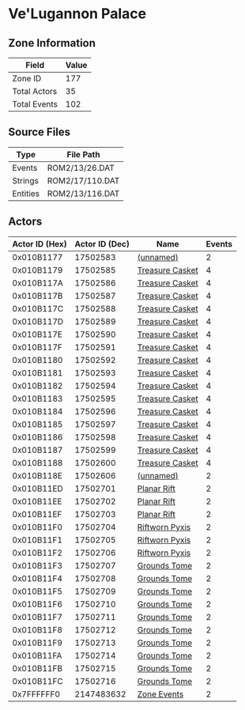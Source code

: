 # Ve'Lugannon Palace

## Zone Information

| Field        |   Value |
|--------------|---------|
| Zone ID      |     177 |
| Total Actors |      35 |
| Total Events |     102 |

## Source Files

| Type     | File Path       |
|----------|-----------------|
| Events   | ROM2/13/26.DAT  |
| Strings  | ROM2/17/110.DAT |
| Entities | ROM2/13/116.DAT |

## Actors

| Actor ID (Hex)   |   Actor ID (Dec) | Name                                                   |   Events |
|------------------|------------------|--------------------------------------------------------|----------|
| 0x010B1177       |         17502583 | [(unnamed)](./17502583/)                               |        2 |
| 0x010B1179       |         17502585 | [Treasure Casket](./17502585%20-%20Treasure%20Casket/) |        4 |
| 0x010B117A       |         17502586 | [Treasure Casket](./17502586%20-%20Treasure%20Casket/) |        4 |
| 0x010B117B       |         17502587 | [Treasure Casket](./17502587%20-%20Treasure%20Casket/) |        4 |
| 0x010B117C       |         17502588 | [Treasure Casket](./17502588%20-%20Treasure%20Casket/) |        4 |
| 0x010B117D       |         17502589 | [Treasure Casket](./17502589%20-%20Treasure%20Casket/) |        4 |
| 0x010B117E       |         17502590 | [Treasure Casket](./17502590%20-%20Treasure%20Casket/) |        4 |
| 0x010B117F       |         17502591 | [Treasure Casket](./17502591%20-%20Treasure%20Casket/) |        4 |
| 0x010B1180       |         17502592 | [Treasure Casket](./17502592%20-%20Treasure%20Casket/) |        4 |
| 0x010B1181       |         17502593 | [Treasure Casket](./17502593%20-%20Treasure%20Casket/) |        4 |
| 0x010B1182       |         17502594 | [Treasure Casket](./17502594%20-%20Treasure%20Casket/) |        4 |
| 0x010B1183       |         17502595 | [Treasure Casket](./17502595%20-%20Treasure%20Casket/) |        4 |
| 0x010B1184       |         17502596 | [Treasure Casket](./17502596%20-%20Treasure%20Casket/) |        4 |
| 0x010B1185       |         17502597 | [Treasure Casket](./17502597%20-%20Treasure%20Casket/) |        4 |
| 0x010B1186       |         17502598 | [Treasure Casket](./17502598%20-%20Treasure%20Casket/) |        4 |
| 0x010B1187       |         17502599 | [Treasure Casket](./17502599%20-%20Treasure%20Casket/) |        4 |
| 0x010B1188       |         17502600 | [Treasure Casket](./17502600%20-%20Treasure%20Casket/) |        4 |
| 0x010B118E       |         17502606 | [(unnamed)](./17502606/)                               |        2 |
| 0x010B11ED       |         17502701 | [Planar Rift](./17502701%20-%20Planar%20Rift/)         |        2 |
| 0x010B11EE       |         17502702 | [Planar Rift](./17502702%20-%20Planar%20Rift/)         |        2 |
| 0x010B11EF       |         17502703 | [Planar Rift](./17502703%20-%20Planar%20Rift/)         |        2 |
| 0x010B11F0       |         17502704 | [Riftworn Pyxis](./17502704%20-%20Riftworn%20Pyxis/)   |        2 |
| 0x010B11F1       |         17502705 | [Riftworn Pyxis](./17502705%20-%20Riftworn%20Pyxis/)   |        2 |
| 0x010B11F2       |         17502706 | [Riftworn Pyxis](./17502706%20-%20Riftworn%20Pyxis/)   |        2 |
| 0x010B11F3       |         17502707 | [Grounds Tome](./17502707%20-%20Grounds%20Tome/)       |        2 |
| 0x010B11F4       |         17502708 | [Grounds Tome](./17502708%20-%20Grounds%20Tome/)       |        2 |
| 0x010B11F5       |         17502709 | [Grounds Tome](./17502709%20-%20Grounds%20Tome/)       |        2 |
| 0x010B11F6       |         17502710 | [Grounds Tome](./17502710%20-%20Grounds%20Tome/)       |        2 |
| 0x010B11F7       |         17502711 | [Grounds Tome](./17502711%20-%20Grounds%20Tome/)       |        2 |
| 0x010B11F8       |         17502712 | [Grounds Tome](./17502712%20-%20Grounds%20Tome/)       |        2 |
| 0x010B11F9       |         17502713 | [Grounds Tome](./17502713%20-%20Grounds%20Tome/)       |        2 |
| 0x010B11FA       |         17502714 | [Grounds Tome](./17502714%20-%20Grounds%20Tome/)       |        2 |
| 0x010B11FB       |         17502715 | [Grounds Tome](./17502715%20-%20Grounds%20Tome/)       |        2 |
| 0x010B11FC       |         17502716 | [Grounds Tome](./17502716%20-%20Grounds%20Tome/)       |        2 |
| 0x7FFFFFF0       |       2147483632 | [Zone Events](./Zone%20Events/)                        |        2 |